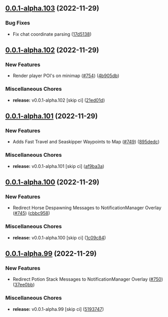 ## [0.0.1-alpha.103](https://github.com/Wynntils/Artemis/compare/v0.0.1-alpha.102...v0.0.1-alpha.103) (2022-11-29)


### Bug Fixes

* Fix chat coordinate parsing ([17d5138](https://github.com/Wynntils/Artemis/commit/17d5138313afdcf1d01e8069a6af09508731e030))

## [0.0.1-alpha.102](https://github.com/Wynntils/Artemis/compare/v0.0.1-alpha.101...v0.0.1-alpha.102) (2022-11-29)


### New Features

* Render player POI's on minimap ([#754](https://github.com/Wynntils/Artemis/issues/754)) ([4b905db](https://github.com/Wynntils/Artemis/commit/4b905db0c717f9b193ca2ba2a16412ac2b56bbde))


### Miscellaneous Chores

* **release:** v0.0.1-alpha.102 [skip ci] ([21ed01d](https://github.com/Wynntils/Artemis/commit/21ed01da71f40eaa6bf71021cc6372748e32c618))

## [0.0.1-alpha.101](https://github.com/Wynntils/Artemis/compare/v0.0.1-alpha.100...v0.0.1-alpha.101) (2022-11-29)


### New Features

* Adds Fast Travel and Seaskipper Waypoints to Map ([#749](https://github.com/Wynntils/Artemis/issues/749)) ([895dedc](https://github.com/Wynntils/Artemis/commit/895dedc9ed0c627280e7588608fa4a7a417ba908))


### Miscellaneous Chores

* **release:** v0.0.1-alpha.101 [skip ci] ([af9ba3a](https://github.com/Wynntils/Artemis/commit/af9ba3ae4c115c8e524574814f209bcee9800c2a))

## [0.0.1-alpha.100](https://github.com/Wynntils/Artemis/compare/v0.0.1-alpha.99...v0.0.1-alpha.100) (2022-11-29)


### New Features

* Redirect Horse Despawning Messages to NotificationManager Overlay  ([#745](https://github.com/Wynntils/Artemis/issues/745)) ([cbbc958](https://github.com/Wynntils/Artemis/commit/cbbc958d819967ef8af8a9a451ccb0093bcbd9de))


### Miscellaneous Chores

* **release:** v0.0.1-alpha.100 [skip ci] ([1c09c84](https://github.com/Wynntils/Artemis/commit/1c09c8430e9d39903e182350c9ca1286c534a935))

## [0.0.1-alpha.99](https://github.com/Wynntils/Artemis/compare/v0.0.1-alpha.98...v0.0.1-alpha.99) (2022-11-29)


### New Features

* Redirect Potion Stack Messages to NotificationManager Overlay ([#750](https://github.com/Wynntils/Artemis/issues/750)) ([37ee0bb](https://github.com/Wynntils/Artemis/commit/37ee0bb0dae5a7c6dd4e1caa7f6b2f3c6c728e4b))


### Miscellaneous Chores

* **release:** v0.0.1-alpha.99 [skip ci] ([5193747](https://github.com/Wynntils/Artemis/commit/51937471471a4ae2d10cf866f1a4444e6c9363cb))

